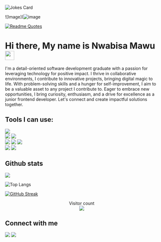 ![Jokes Card](https://readme-jokes.vercel.app/api?theme=cobalt)

![Image](![image](https://github.com/Nwabisa-Mawu/Nwabisa-Mawu/assets/89596900/4752c96c-075c-43b3-8836-23feb5c0c6af)

[![Readme Quotes](https://quotes-github-readme.vercel.app/api?type=horizontal&theme=dark)](https://github.com/piyushsuthar/github-readme-quotes)

# Hi there, My name is Nwabisa Mawu <img src = "https://raw.githubusercontent.com/MartinHeinz/MartinHeinz/master/wave.gif" width = 30px>

I'm a detail-oriented software development graduate with a passion for leveraging technology for positive impact. I thrive in collaborative environments, I contribute to innovative projects, bringing digital magic to life. With problem-solving skills and a hunger for self-improvement, I aim to be a valuable asset to any project I contribute to. Eager to embrace new opportunities, I bring curiosity, enthusiasm, and a drive for excellence as a junior frontend developer. Let's connect and create impactful solutions together.

## Tools I can use:
 <img src="https://img.shields.io/badge/-Visual%20Studio%20Code-23A9F2?style=flat-square&logo=Visual%20Studio%20Code&logoColor=white"/><br>
 <img src="https://img.shields.io/badge/-Github-181717?style=flat-square&logo=GitHub&logoColor=white"/>
 <img src="https://img.shields.io/badge/-Git-F44D27?style=flat-square&logo=Git&logoColor=white"/><br>
 <img src="https://img.shields.io/badge/-Slack-E01563?style=flat-square&logo=Slack&logoColor=white"/>
 <img src="https://img.shields.io/badge/-Notion-000000?style=flat-square&logo=Notion&logoColor=white"/>
 <img src="https://img.shields.io/badge/-ESLint-4B32C3?style=flat-square&logo=ESLint&logoColor=white"/><br>
 <img src="https://img.shields.io/badge/-HTML5-E34F26?style=flat-square&logo=HTML5&logoColor=white"/>
 <img src="https://img.shields.io/badge/-CSS3-1572B6?style=flat-square&logo=CSS3&logoColor=white"/>
 
## Github stats
 <img align="centre" src="https://github-readme-stats.vercel.app/api?username=Nwabisa-Mawu&count_private=true&include_all_commits=true&show_icons=true&title_color=007bff&text_color=e7e7e7&icon_color=007bff&bg_color=171c28" />
 
![Top Langs](https://github-readme-stats.vercel.app/api/top-langs/?username=Nwabisa-Mawu&layout=compact&title_color=007bff&text_color=e7e7e7&icon_color=007bff&bg_color=171c28)
 
[![GitHub Streak](https://streak-stats.demolab.com?user=Nwabisa-Mawu&theme=radical&hide_border=true&date_format=M%20j%5B%2C%20Y%5D&exclude_days=Sun%2CSat)](https://git.io/streak-stats)
 
<p align="center"> 
  Visitor count<br>
  <img src="https://profile-counter.glitch.me/Nwabisa-Mawu/count.svg" />
</p>
 
## Connect with me
 <a href="mailto:nwabisa.mawu@gmail.com?subject=[GitHub]%20🔥%20Prise%20de%20contact&body=Bonjour%20Stan%2C%0A%0AJe%20viens%20vers%20toi%20aujourd%27hui%20apr%C3%A8s%20avoir%20vu%20ton%20profil%20GitHub%20pour%20..."><img src="https://img.shields.io/badge/e‑mail-D14836.svg?style=for-the-badge&logo=GMail&logoColor=white"/></a>
  <a href="https://www.linkedin.com/in/nwabisa-mawu-b21735198"><img src="https://img.shields.io/badge/linkedin-0077B5.svg?style=for-the-badge&logo=linkedin&logoColor=white"/></a>
